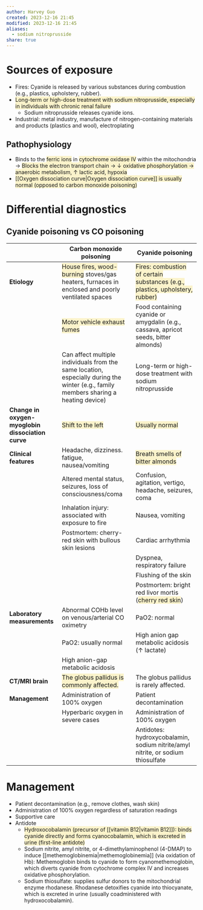 ```yaml
---
author: Harvey Guo
created: 2023-12-16 21:45
modified: 2023-12-16 21:45
aliases:
  - sodium nitroprusside
share: true
---
```


# Sources of exposure
- Fires: Cyanide is released by various substances during combustion (e.g., plastics, upholstery, rubber).
- <span style="background:rgba(240, 200, 0, 0.2)">Long-term or high-dose treatment with sodium nitroprusside, especially in individuals with chronic renal failure</span>
	- Sodium nitroprusside releases cyanide ions.
- Industrial: metal industry, manufacture of nitrogen-containing materials and products (plastics and wool), electroplating
## Pathophysiology
- Binds to the <span style="background:rgba(240, 200, 0, 0.2)">ferric ions</span> in <span style="background:rgba(240, 200, 0, 0.2)">cytochrome oxidase IV</span> within the mitochondria → <span style="background:rgba(240, 200, 0, 0.2)">Blocks the electron transport chain → ↓ oxidative phosphorylation → anaerobic metabolism, ↑ lactic acid, hypoxia</span>
- <span style="background:rgba(240, 200, 0, 0.2)">[[Oxygen dissociation curve|Oxygen dissociation curve]] is usually normal (opposed to carbon monoxide poisoning)</span>
# Differential diagnostics
## Cyanide poisoning vs CO poisoning
|                                                   | Carbon monoxide poisoning                                                                                                                              | Cyanide poisoning                                                                                                                   |
| ------------------------------------------------- | ------------------------------------------------------------------------------------------------------------------------------------------------------ | ----------------------------------------------------------------------------------------------------------------------------------- |
| **Etiology**                                      | <span style="background:rgba(240, 200, 0, 0.2)">House fires, wood-burning</span> stoves/gas heaters, furnaces in enclosed and poorly ventilated spaces | <span style="background:rgba(240, 200, 0, 0.2)">Fires: combustion of certain substances (e.g., plastics, upholstery, rubber)</span> |
|                                                   | <span style="background:rgba(240, 200, 0, 0.2)">Motor vehicle exhaust fumes</span>                                                                     | Food containing cyanide or amygdalin (e.g., cassava, apricot seeds, bitter almonds)                                                 |
|                                                   | Can affect multiple individuals from the same location, especially during the winter (e.g., family members sharing a heating device)                   | Long-term or high-dose treatment with sodium nitroprusside                                                                          |
| **Change in oxygen-myoglobin dissociation curve** | <span style="background:rgba(240, 200, 0, 0.2)">Shift to the left</span>                                                                               | <span style="background:rgba(240, 200, 0, 0.2)">Usually normal</span>                                                               |
| **Clinical features**                             | Headache, dizziness. fatigue, nausea/vomiting                                                                                                          | <span style="background:rgba(240, 200, 0, 0.2)">Breath smells of bitter almonds</span>                                              |
|                                                   | Altered mental status, seizures, loss of consciousness/coma                                                                                            | Confusion, agitation, vertigo, headache, seizures, coma                                                                             |
|                                                   | Inhalation injury: associated with exposure to fire                                                                                                    | Nausea, vomiting                                                                                                                    |
|                                                   | Postmortem: cherry-red skin with bullous skin lesions                                                                                                  | Cardiac arrhythmia                                                                                                                  |
|                                                   |                                                                                                                                                        | Dyspnea, respiratory failure                                                                                                        |
|                                                   |                                                                                                                                                        | Flushing of the skin                                                                                                                |
|                                                   |                                                                                                                                                        | Postmortem: bright red livor mortis (<span style="background:rgba(240, 200, 0, 0.2)">cherry red skin</span>)                        |
| **Laboratory measurements**                       | Abnormal COHb level on venous/arterial CO oximetry                                                                                                     | PaO2: normal                                                                                                                        |
|                                                   | PaO2: usually normal                                                                                                                                   | High anion gap metabolic acidosis (↑ lactate)                                                                                       |
|                                                   | High anion-gap metabolic acidosis                                                                                                                      |                                                                                                                                     |
| **CT/MRI brain**                                  | <span style="background:rgba(240, 200, 0, 0.2)">The globus pallidus is commonly affected.</span>                                                       | The globus pallidus is rarely affected.                                                                                             |
| **Management**                                    | Administration of 100% oxygen                                                                                                                          | Patient decontamination                                                                                                             |
|                                                   | Hyperbaric oxygen in severe cases                                                                                                                      | Administration of 100% oxygen                                                                                                       |
|                                                   |                                                                                                                                                        | Antidotes: hydroxycobalamin, sodium nitrite/amyl nitrite, or sodium thiosulfate                                                     |

# Management 
- Patient decontamination (e.g., remove clothes, wash skin)
- Administration of 100% oxygen regardless of saturation readings
- Supportive care
- Antidote 
	- <span style="background:rgba(240, 200, 0, 0.2)">Hydroxocobalamin (precursor of [[vitamin B12|vitamin B12]]): binds cyanide directly and forms cyanocobalamin, which is excreted in urine (first-line antidote)</span>
	- Sodium nitrite, amyl nitrite, or 4-dimethylaminophenol (4-DMAP) to induce [[methemoglobinemia|methemoglobinemia]] (via oxidation of Hb): Methemoglobin binds to cyanide to form cyanomethemoglobin, which diverts cyanide from cytochrome complex IV and increases oxidative phosphorylation.
	- Sodium thiosulfate: supplies sulfur donors to the mitochondrial enzyme rhodanese. Rhodanese detoxifies cyanide into thiocyanate, which is excreted in urine (usually coadministered with hydroxocobalamin).
